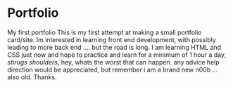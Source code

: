 # Portfolio
My first portfolio
This is my first attempt at making a small portfolio card/site.
Im interested in learning front end development, with possibly leading to more back end .... but the road is long.
I am learning HTML and CSS just now and hope to practice and learn for a minimum of 1 hour a day, *shrugs shoulders*, hey, whats the worst that can happen.
any advice help direction would be appreciated, but remember i am a brand new n00b ... also old. 
Thanks.
